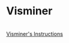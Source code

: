 Visminer
========
<br/>
<a href="https://github.com/visminer/Visminer/wiki">Visminer's Instructions</a>
